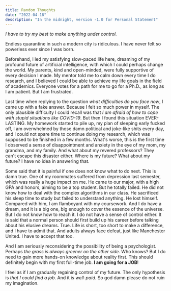 ```yaml
---
title: Random Thoughts
date: "2022-04-18"
description: "In the midnight, version -1.0 for Personal Statement"
---
```


 *I have to try my best to make anything under control.*

Endless quarantine in such a modern city is ridiculous. I have never felt so powerless ever since I was born. 

Beforehand, I led my satisfying slow-paced life here, dreaming of my profound future of artificial intelligence, with which I could perhaps change the world. My parents, kind and open-minded, were fully supportive of every decision I made. My mentor told me to calm down every time I do research, and I believed I could be able to achieve my life goals in the field of academics. Everyone votes for a path for me to go for a Ph.D., as long as I am patient. But I am frustrated.

Last time when replying to the question *what difficulties do you face now*, I came up with a fake answer. Because I felt so much power in myself. The only plausible difficulty I could recall was that *I am afraid of how to cope with stupid situations like COVID-19*. But then I found this situation EVER-LASTING. My homework started to pile up, my plan of sleeping early fucked off, I am overwhelmed by those damn political and joke-like shits every day, and I could not spare time to continue doing my research, which was supposed to be finished in a few months. What's worse, this is the first time I observed a sense of disappointment and anxiety in the eye of my mom, my grandma, and my family. And what about my revered professors? They can't escape this disaster either. Where is my future? What about my future? I have no idea in answering that.

Some said that it is painful if one does not know what to do next. This is damn true. One of my roommates suffered from depression last semester, which was really a huge impact on me. He came to our major, with a high GPA and honors, aiming to be a top student. But he totally failed. He did not know how to deal with the complex algorithms in our class. He sacrificed his sleep time to study but failed to understand anything. He lost himself. Compared with him, I am flamboyant with my coursework. And I do have a dream, and it is a big one, big enough to cover the essence of the universe. But I do not know how to reach it. I do not have a sense of control either. It is said that a normal person should first build up his career before talking about his elusive dreams. True. Life is short, too short to make a difference, and I have to admit that. And adults always face defeat, just like Manchester United. I have to accept that too.

And I am seriously reconsidering the possibility of being a psychologist. Perhaps *the grass is always greener on the other side*. Who knows? But I do need to gain more hands-on knowledge about reality first. This should definitely begin with my first full-time job. **I am going for a JOB**!

I feel as if I am gradually regaining control of my future. The only hypothesis is *that I could find a job*. And it is *well-paid*. So god damn please do not ruin my imagination.
